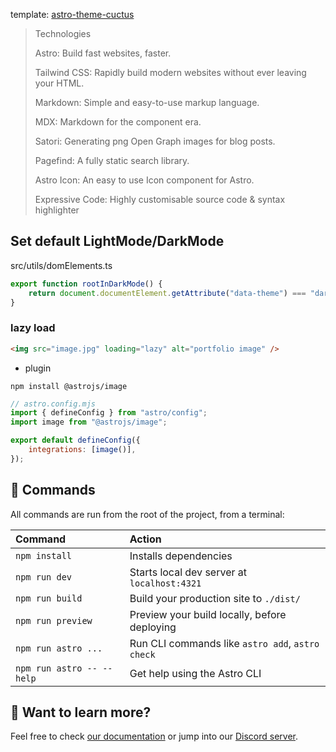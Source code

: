 template: [astro-theme-cuctus](https://github.com/chrismwilliams/astro-theme-cactus)

> Technologies
> 
> Astro: Build fast websites, faster.
> 
> Tailwind CSS: Rapidly build modern websites without ever leaving your HTML.
> 
> Markdown: Simple and easy-to-use markup language.
> 
> MDX: Markdown for the component era.
> 
> Satori: Generating png Open Graph images for blog posts.
> 
> Pagefind: A fully static search library.
> 
> Astro Icon: An easy to use Icon component for Astro.
> 
> Expressive Code: Highly customisable source code & syntax highlighter

## Set default LightMode/DarkMode

src/utils/domElements.ts

```ts
export function rootInDarkMode() {
	return document.documentElement.getAttribute("data-theme") === "dark";
}
```

### lazy load

```html
<img src="image.jpg" loading="lazy" alt="portfolio image" />
```

- plugin

```
npm install @astrojs/image
```

```js
// astro.config.mjs
import { defineConfig } from "astro/config";
import image from "@astrojs/image";

export default defineConfig({
	integrations: [image()],
});
```

## 🧞 Commands

All commands are run from the root of the project, from a terminal:

| Command                   | Action                                           |
| :------------------------ | :----------------------------------------------- |
| `npm install`             | Installs dependencies                            |
| `npm run dev`             | Starts local dev server at `localhost:4321`      |
| `npm run build`           | Build your production site to `./dist/`          |
| `npm run preview`         | Preview your build locally, before deploying     |
| `npm run astro ...`       | Run CLI commands like `astro add`, `astro check` |
| `npm run astro -- --help` | Get help using the Astro CLI                     |

## 👀 Want to learn more?

Feel free to check [our documentation](https://docs.astro.build) or jump into our [Discord server](https://astro.build/chat).
